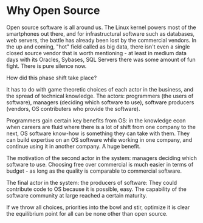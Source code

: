 # Why Open Source

Open source software is all around us. The Linux kernel powers most of
the smartphones out there, and for infrastructural software such as
databases, web servers, the battle has already been lost by the
commercial vendors. In the up and coming, "hot" field called as big
data, there isn't even a single closed source vendor that is worth
mentioning - at least in medium data days with its Oracles, Sybases,
SQL Servers there was some amount of fun fight. There is pure silence
now.

How did this phase shift take place?

It has to do with game theoretic choices of each actor in the
business, and the spread of technical knowledge. The actors:
programmers (the users of software), managers (deciding which software
to use), software producers (vendors, OS contributers who provide the
software).

Programmers gain certain key benefits from OS: in the knowledge econ
when careers are fluid where there is a lot of shift from one company
to the next, OS software know-how is something they can take with
them. They can build expertise on an OS software while working in one
company, and continue using it in another company. A huge benefit. 

The motivation of the second actor in the system: managers deciding
which software to use. Choosing free over commercial is much easier in
terms of budget - as long as the quality is comparable to commercial
software.

The final actor in the system: the producers of software: They could
contribute code to OS because it is possible, easy. The capability of
the software community at large reached a certain maturity.

If we throw all choices, priorities into the bowl and stir, optimize
it is clear the equilibrium point for all can be none other than open
source.

